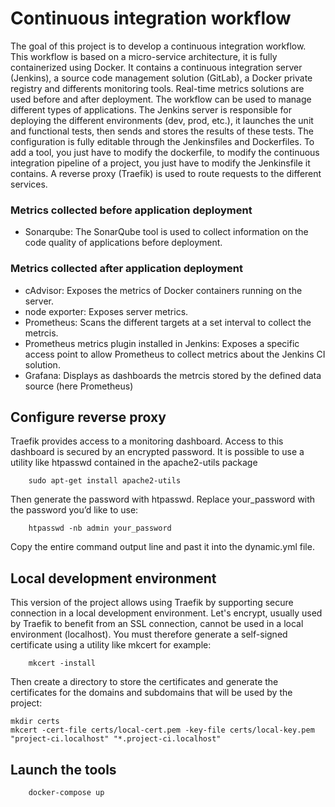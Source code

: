 # Continuous integration workflow
The goal of this project is to develop a continuous integration workflow.
This workflow is based on a micro-service architecture, it is fully containerized using Docker. It contains a continuous integration server (Jenkins), a source code management solution (GitLab), a Docker private registry and differents monitoring tools. Real-time metrics solutions are used before and after deployment.
The workflow can be used to manage different types of applications. The Jenkins server is responsible for deploying the different environments (dev, prod, etc.), it launches the unit and functional tests, then sends and stores the results of these tests.
The configuration is fully editable through the Jenkinsfiles and Dockerfiles. To add a tool, you just have to modify the dockerfile, to modify the continuous integration pipeline of a project, you just have to modify the Jenkinsfile it contains.
A reverse proxy (Traefik) is used to route requests to the different services.

### Metrics collected before application deployment 
- Sonarqube:
The SonarQube tool is used to collect information on the code quality of applications before deployment.

### Metrics collected after application deployment 
- cAdvisor:
Exposes the metrics of Docker containers running on the server.
- node exporter:
Exposes server metrics.
- Prometheus:
Scans the different targets at a set interval to collect the metrcis.
- Prometheus metrics plugin installed in Jenkins:
Exposes a specific access point to allow Prometheus to collect metrics about the Jenkins CI solution.
- Grafana:
Displays as dashboards the metrcis stored by the defined data source (here Prometheus)

## Configure reverse proxy
Traefik provides access to a monitoring dashboard. Access to this dashboard is secured by an encrypted password. It is possible to use a utility like htpasswd contained in the apache2-utils package
```
    sudo apt-get install apache2-utils
```
Then generate the password with htpasswd. Replace your_password with the password you’d like to use:
```
    htpasswd -nb admin your_password
```
Copy the entire command output line and past it into the dynamic.yml file.

## Local development environment
This version of the project allows using Traefik by supporting secure connection in a local development environment. Let's encrypt, usually used by Traefik to benefit from an SSL connection, cannot be used in a local environment (localhost). You must therefore generate a self-signed certificate using a utility like mkcert for example:

```
    mkcert -install
```
Then create a directory to store the certificates and generate the certificates for the domains and subdomains that will be used by the project:

```
mkdir certs
mkcert -cert-file certs/local-cert.pem -key-file certs/local-key.pem "project-ci.localhost" "*.project-ci.localhost"
```

## Launch the tools
```
    docker-compose up
```